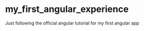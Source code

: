 # my_first_angular_experience
Just following the official angular tutorial for my first angular app
